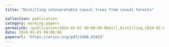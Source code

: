 ```yaml
---
title: "Distilling interpretable causal trees from causal forests"

collection: publication
category: working_papers
permalink: /publication/2024-01-01 00:00:00-Rehill_Distilling_2024-01-01
date: 2024-01-01 00:00:00
paperurl: 'https://arxiv.org/pdf/2408.01023'
---
```


